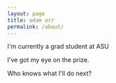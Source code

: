 ```yaml
---
layout: page
title: adam orr
permalink: /about/
---
```


I'm currently a grad student at ASU

I've got my eye on the prize.

Who knows what I'll do next?

